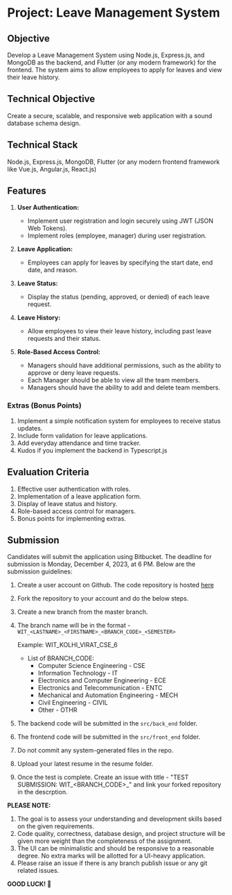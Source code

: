 # Project: Leave Management System

## Objective
Develop a Leave Management System using Node.js, Express.js, and MongoDB as the backend, and Flutter (or any modern framework) for the frontend. The system aims to allow employees to apply for leaves and view their leave history.

## Technical Objective
Create a secure, scalable, and responsive web application with a sound database schema design.

## Technical Stack
Node.js, Express.js, MongoDB, Flutter (or any modern frontend framework like Vue.js, Angular.js, React.js)

## Features

1. **User Authentication:**

   - Implement user registration and login securely using JWT (JSON Web Tokens).
   - Implement roles (employee, manager) during user registration.

2. **Leave Application:**

   - Employees can apply for leaves by specifying the start date, end date, and reason.

3. **Leave Status:**

   - Display the status (pending, approved, or denied) of each leave request.

4. **Leave History:**

   - Allow employees to view their leave history, including past leave requests and their status.

5. **Role-Based Access Control:**

   - Managers should have additional permissions, such as the ability to approve or deny leave requests.
   - Each Manager should be able to view all the team members.
   - Managers should have the ability to add and delete team members.


### Extras (Bonus Points)
1. Implement a simple notification system for employees to receive status updates.
2. Include form validation for leave applications.
3. Add everyday attendance and time tracker.
4. Kudos if you implement the backend in Typescript.js

## Evaluation Criteria
1. Effective user authentication with roles.
2. Implementation of a leave application form.
3. Display of leave status and history.
4. Role-based access control for managers.
5. Bonus points for implementing extras.

## Submission
Candidates will submit the application using Bitbucket. The deadline for submission is Monday, December 4, 2023, at 6 PM. Below are the submission guidelines:

1. Create a user account on Github. The code repository is hosted [here](https://github.com/Sambuq-com-Inc/wit)
2. Fork the repository to your account and do the below steps.
3. Create a new branch from the master branch.
4. The branch name will be in the format - `WIT_<LASTNAME>_<FIRSTNAME>_<BRANCH_CODE>_<SEMESTER>`
   
      Example: WIT_KOLHI_VIRAT_CSE_6
   
      - List of BRANCH_CODE:
        - Computer Science Engineering - CSE
        - Information Technology - IT
        - Electronics and Computer Engineering - ECE
        - Electronics and Telecommunication - ENTC
        - Mechanical and Automation Engineering - MECH
        - Civil Engineering - CIVIL
        - Other - OTHR
     
5. The backend code will be submitted in the `src/back_end` folder.
6. The frontend code will be submitted in the `src/front_end` folder.
7. Do not commit any system-generated files in the repo.
8. Upload your latest resume in the resume folder.
9. Once the test is complete. Create an issue with title - "TEST SUBMISSION: WIT_<LASTNAME>_<FIRSTNAME>_<BRANCH_CODE>_<SEMESTER>" and link your forked repository in the descrption.

**PLEASE NOTE:**

1. The goal is to assess your understanding and development skills based on the given requirements.
2. Code quality, correctness, database design, and project structure will be given more weight than the completeness of the assignment.
3. The UI can be minimalistic and should be responsive to a reasonable degree. No extra marks will be allotted for a UI-heavy application.
4. Please raise an issue if there is any branch publish issue or any git related issues.


**GOOD LUCK! 🚀**
